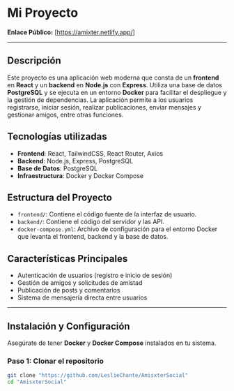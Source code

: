 # Mi Proyecto

**Enlace Público:** [https://amixter.netlify.app/]

---

## Descripción

Este proyecto es una aplicación web moderna que consta de un **frontend** en **React** y un **backend** en **Node.js** con **Express**. Utiliza una base de datos **PostgreSQL** y se ejecuta en un entorno **Docker** para facilitar el despliegue y la gestión de dependencias. La aplicación permite a los usuarios registrarse, iniciar sesión, realizar publicaciones, enviar mensajes y gestionar amigos, entre otras funciones.

## Tecnologías utilizadas

- **Frontend**: React, TailwindCSS, React Router, Axios
- **Backend**: Node.js, Express, PostgreSQL
- **Base de Datos**: PostgreSQL
- **Infraestructura**: Docker y Docker Compose

## Estructura del Proyecto

- `frontend/`: Contiene el código fuente de la interfaz de usuario.
- `backend/`: Contiene el código del servidor y las API.
- `docker-compose.yml`: Archivo de configuración para el entorno Docker que levanta el frontend, backend y la base de datos.

## Características Principales

- Autenticación de usuarios (registro e inicio de sesión)
- Gestión de amigos y solicitudes de amistad
- Publicación de posts y comentarios
- Sistema de mensajería directa entre usuarios

---

## Instalación y Configuración

Asegúrate de tener **Docker** y **Docker Compose** instalados en tu sistema.

### Paso 1: Clonar el repositorio

```bash
git clone "https://github.com/LeslieChante/AmisxterSocial"
cd "AmisxterSocial"
```
